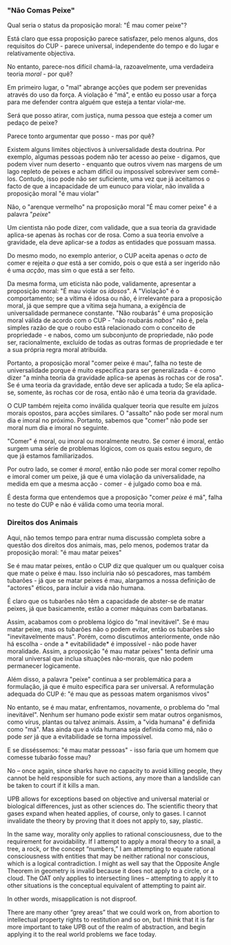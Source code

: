 ### "Não Comas Peixe"

Qual seria o status da proposição moral: "É mau comer peixe"?

Está claro que essa proposição parece satisfazer, pelo menos alguns, dos requisitos do CUP - parece universal, independente do tempo e do lugar e relativamente objectiva.

No entanto, parece-nos difícil chamá-la, razoavelmente, uma verdadeira teoria *moral* - por quê?

Em primeiro lugar, o "mal" abrange acções que podem ser prevenidas através do uso da força. A violação é "má", e então eu posso usar a força para me defender contra alguém que esteja a tentar violar-me.

Será que posso atirar, com justiça, numa pessoa que esteja a comer um pedaço de peixe?

Parece tonto argumentar que posso - mas por quê?

Existem alguns limites objectivos à universalidade desta doutrina. Por exemplo, algumas pessoas podem não ter acesso ao peixe - digamos, que podem viver num deserto - enquanto que outros vivem nas margens de um lago repleto de peixes e acham difícil ou impossível sobreviver sem comê-los. Contudo, isso pode não ser suficiente, uma vez que já aceitamos o facto de que a incapacidade de um eunuco para violar, não invalida a proposição moral "é mau violar"

Não, o "arenque vermelho" na proposição moral "É mau comer peixe" é a palavra "*peixe*"

Um cientista não pode dizer, com validade, que a sua teoria da gravidade aplica-se apenas às rochas cor de rosa. Como a sua teoria envolve a gravidade, ela deve aplicar-se a *todas* as entidades que possuam massa.

Do mesmo modo, no exemplo anterior, o CUP aceita apenas o *acto* de comer e rejeita *o que* está a ser comido, pois o que está a ser ingerido não é uma *acção*, mas sim o que está a ser feito.

Da mesma forma, um eticista não pode, validamente, apresentar a proposição moral: "É mau violar os *idosos*". A "Violação" é o comportamento; se a vítima é idosa ou não, é irrelevante para a proposição moral, já que sempre que a vítima seja humana, a exigência de universalidade permanece constante. "Não roubarás" é uma proposição moral válida de acordo com o CUP - "não roubarás *nabos*" não é, pela simples razão de que o roubo está relacionado com o conceito de propriedade - e nabos, como um subconjunto de propriedade, não pode ser, racionalmente, excluído de todas as outras formas de propriedade e ter a sua própria regra moral atribuída.

Portanto, a proposição moral "comer peixe é mau", falha no teste de universalidade porque é muito específica para ser generalizada - é como dizer "a minha teoria da gravidade aplica-se apenas às rochas cor de rosa". Se é uma teoria da gravidade, então deve ser aplicada a tudo; Se ela aplica-se, somente, às rochas cor de rosa, então não é uma teoria da gravidade.

O CUP também rejeita como inválida qualquer teoria que resulte em juízos morais opostos, para acções similares. O "assalto" não pode ser moral num dia e imoral no próximo. Portanto, sabemos que "comer" não pode ser moral num dia e imoral no seguinte.

"Comer" é moral, ou imoral ou moralmente neutro. Se comer é imoral, então surgem uma série de problemas lógicos, com os quais estou seguro, de que já estamos familiarizados.

Por outro lado, se comer é *moral*, então não pode ser moral comer repolho e imoral comer um peixe, já que é uma violação da universalidade, na medida em que a mesma acção - comer - é julgado como boa e má.

É desta forma que entendemos que a proposição "comer *peixe* é má", falha no teste do CUP e não é válida como uma teoria moral.

### Direitos dos Animais

Aqui, não temos tempo para entrar numa discussão completa sobre a questão dos direitos dos animais, mas, pelo menos, podemos tratar da proposição moral: "é mau matar peixes"

Se é mau matar peixes, então o CUP diz que qualquer um ou qualquer coisa que mate o peixe é mau. Isso incluiria não só pescadores, mas também tubarões - já que se matar peixes é mau, alargamos a nossa definição de "actores" éticos, para incluir a vida não humana.

É claro que os tubarões não têm a capacidade de abster-se de matar peixes, já que basicamente, estão a comer máquinas com barbatanas.

Assim, acabamos com o problema lógico do "mal inevitável". Se é mau matar peixe, mas os tubarões não o podem evitar, então os tubarões são "inevitavelmente maus". Porém, como discutimos anteriormente, onde não há escolha - onde a * evitabilidade* é impossível - não pode haver moralidade. Assim, a proposição "é mau matar peixes" tenta definir uma moral universal que inclua situações não-morais, que não podem permanecer logicamente.

Além disso, a palavra "peixe" continua a ser problemática para a formulação, já que é muito específica para ser universal. A reformulação adequada do CUP é: "é mau que as pessoas matem organismos vivos"

No entanto, se é mau matar, enfrentamos, novamente, o problema do "mal inevitável". Nenhum ser humano pode existir sem matar outros organismos, como vírus, plantas ou talvez animais. Assim, a "vida humana" é definida como "má". Mas ainda que a vida humana seja definida como má, não o pode *ser* já que a evitabilidade se torna impossível.

E se disséssemos: "é mau matar pessoas" - isso faria que um homem que comesse tubarão fosse mau?

No – once again, since sharks have no capacity to avoid killing people, they cannot be held responsible for such actions, any more than a landslide can be taken to court if it kills a man.

UPB allows for exceptions based on objective and universal material or biological differences, just as other sciences do. The scientific theory that gases expand when heated applies, of course, only to gases. I cannot invalidate the theory by proving that it does not apply to, say, plastic.

In the same way, morality only applies to rational consciousness, due to the requirement for avoidability. If I attempt to apply a moral theory to a snail, a tree, a rock, or the concept “numbers,” I am attempting to equate rational consciousness with entities that may be neither rational nor conscious, which is a logical contradiction. I might as well say that the Opposite Angle Theorem in geometry is invalid because it does not apply to a circle, or a cloud. The OAT only applies to intersecting lines – attempting to apply it to other situations is the conceptual equivalent of attempting to paint air.

In other words, misapplication is not disproof.

There are many other “grey areas” that we could work on, from abortion to intellectual property rights to restitution and so on, but I think that it is far more important to take UPB out of the realm of abstraction, and begin applying it to the real world problems we face today.